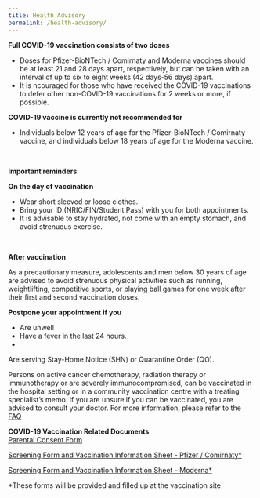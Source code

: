 ```yaml
---
title: Health Advisory
permalink: /health-advisory/
---
```

**Full COVID-19 vaccination consists of two doses**

- Doses for Pfizer-BioNTech / Comirnaty and Moderna vaccines should be at least 21 and 28 days apart, respectively, but can be taken with an interval of up to six to eight weeks (42 days-56 days) apart. 
- It is ncouraged for those who have received the COVID-19 vaccinations to defer other non-COVID-19 vaccinations for 2 weeks or more, if possible.
  <br/>

**COVID-19 vaccine is currently not recommended for**

- Individuals below 12 years of age for the Pfizer-BioNTech / Comirnaty vaccine, and individuals below 18 years of age for the Moderna vaccine.
<br/>

**Important reminders**:

**On the day of vaccination**

* Wear short sleeved or loose clothes.
* Bring your ID (NRIC/FIN/Student Pass) with you for both appointments.
* It is advisable to stay hydrated, not come with an empty stomach, and avoid strenuous exercise.
<br/>

**After vaccination**

As a precautionary measure, adolescents and men below 30 years of age are advised to avoid strenuous physical activities such as running, weightlifting, competitive sports, or playing ball games for one week after their first and second vaccination doses.
 <br/>

**Postpone your appointment if you**

- Are unwell
- Have a fever in the last 24 hours.
- 
 Are serving Stay-Home Notice (SHN) or Quarantine Order (QO).


Persons on active cancer chemotherapy, radiation therapy or immunotherapy or are severely immunocompromised, can be vaccinated in the hospital setting or in a community vaccination centre with a treating specialist’s memo. If you are unsure if you can be vaccinated, you are advised to consult your doctor. For more information, please refer to the [FAQ](/faq)
 <br/>
 
 **COVID-19 Vaccination Related Documents**<br>
 [Parental Consent Form](https://go.gov.sg/parcf) <br>
 
[Screening Form and Vaccination Information Sheet - Pfizer / Comirnaty*](http://go.gov.sg/visp)<br>

 [Screening Form and Vaccination Information Sheet - Moderna*](https://go.gov.sg/vism)<br>
 
  *These forms will be provided and filled up at the vaccination site